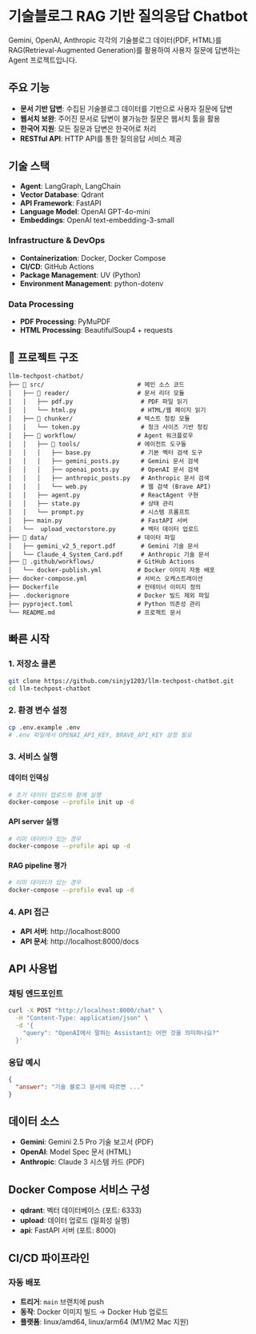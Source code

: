 # 기술블로그 RAG 기반 질의응답 Chatbot

Gemini, OpenAI, Anthropic 각각의 기술블로그 데이터(PDF, HTML)를 RAG(Retrieval-Augmented Generation)를 활용하여 사용자 질문에 답변하는 Agent 프로젝트입니다.

## 주요 기능

- **문서 기반 답변**: 수집된 기술블로그 데이터를 기반으로 사용자 질문에 답변
- **웹서치 보완**: 주어진 문서로 답변이 불가능한 질문은 웹서치 툴을 활용
- **한국어 지원**: 모든 질문과 답변은 한국어로 처리
- **RESTful API**: HTTP API를 통한 질의응답 서비스 제공

## 기술 스택

- **Agent**: LangGraph, LangChain
- **Vector Database**: Qdrant
- **API Framework**: FastAPI
- **Language Model**: OpenAI GPT-4o-mini
- **Embeddings**: OpenAI text-embedding-3-small

### **Infrastructure & DevOps**
- **Containerization**: Docker, Docker Compose
- **CI/CD**: GitHub Actions
- **Package Management**: UV (Python)
- **Environment Management**: python-dotenv

### **Data Processing**
- **PDF Processing**: PyMuPDF
- **HTML Processing**: BeautifulSoup4 + requests

## 📁 프로젝트 구조

```
llm-techpost-chatbot/
├── 📁 src/                          # 메인 소스 코드
│   ├── 📁 reader/                   # 문서 리더 모듈
│   │   ├── pdf.py                   # PDF 파일 읽기
│   │   └── html.py                  # HTML/웹 페이지 읽기
│   ├── 📁 chunker/                  # 텍스트 청킹 모듈
│   │   └── token.py                 # 청크 사이즈 기반 청킹
│   ├── 📁 workflow/                 # Agent 워크플로우
│   │   ├── 📁 tools/                # 에이전트 도구들
│   │   │   ├── base.py              # 기본 벡터 검색 도구
│   │   │   ├── gemini_posts.py      # Gemini 문서 검색
│   │   │   ├── openai_posts.py      # OpenAI 문서 검색
│   │   │   ├── anthropic_posts.py   # Anthropic 문서 검색
│   │   │   └── web.py               # 웹 검색 (Brave API)
│   │   ├── agent.py                 # ReactAgent 구현
│   │   ├── state.py                 # 상태 관리
│   │   └── prompt.py                # 시스템 프롬프트
│   ├── main.py                      # FastAPI 서버
│   └──  upload_vectorstore.py       # 벡터 데이터 업로드
├── 📁 data/                         # 데이터 파일
│   ├── gemini_v2_5_report.pdf       # Gemini 기술 문서
│   └── Claude_4_System_Card.pdf     # Anthropic 기술 문서
├── 📁 .github/workflows/            # GitHub Actions
│   └── docker-publish.yml          # Docker 이미지 자동 배포
├── docker-compose.yml              # 서비스 오케스트레이션
├── Dockerfile                      # 컨테이너 이미지 정의
├── .dockerignore                   # Docker 빌드 제외 파일
├── pyproject.toml                  # Python 의존성 관리
└── README.md                       # 프로젝트 문서
```

## 빠른 시작

### **1. 저장소 클론**
```bash
git clone https://github.com/sinjy1203/llm-techpost-chatbot.git
cd llm-techpost-chatbot
```

### **2. 환경 변수 설정**
```bash
cp .env.example .env
# .env 파일에서 OPENAI_API_KEY, BRAVE_API_KEY 설정 필요
```

### **3. 서비스 실행**

#### **데이터 인덱싱**
```bash
# 초기 데이터 업로드와 함께 실행
docker-compose --profile init up -d
```

#### **API server 실행**
```bash
# 이미 데이터가 있는 경우
docker-compose --profile api up -d
```

#### **RAG pipeline 평가**
```bash
# 이미 데이터가 있는 경우
docker-compose --profile eval up -d
```

### **4. API 접근**
- **API 서버**: http://localhost:8000
- **API 문서**: http://localhost:8000/docs

## API 사용법

### **채팅 엔드포인트**
```bash
curl -X POST "http://localhost:8000/chat" \
  -H "Content-Type: application/json" \
  -d '{
    "query": "OpenAI에서 말하는 Assistant는 어떤 것을 의미하나요?"
  }'
```

### **응답 예시**
```json
{
  "answer": "기술 블로그 문서에 따르면 ..."
}
```

## 데이터 소스

- **Gemini**: Gemini 2.5 Pro 기술 보고서 (PDF)
- **OpenAI**: Model Spec 문서 (HTML)  
- **Anthropic**: Claude 3 시스템 카드 (PDF)

## Docker Compose 서비스 구성

- **qdrant**: 벡터 데이터베이스 (포트: 6333)
- **upload**: 데이터 업로드 (일회성 실행)
- **api**: FastAPI 서버 (포트: 8000)


## CI/CD 파이프라인

### **자동 배포**
- **트리거**: `main` 브랜치에 push
- **동작**: Docker 이미지 빌드 → Docker Hub 업로드
- **플랫폼**: linux/amd64, linux/arm64 (M1/M2 Mac 지원)
